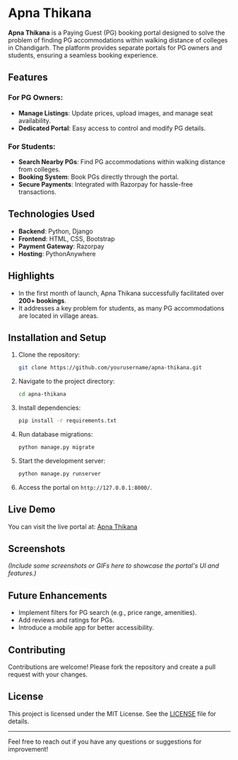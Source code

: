 # Apna Thikana

**Apna Thikana** is a Paying Guest (PG) booking portal designed to solve the problem of finding PG accommodations within walking distance of colleges in Chandigarh. The platform provides separate portals for PG owners and students, ensuring a seamless booking experience.

## Features

### For PG Owners:
- **Manage Listings**: Update prices, upload images, and manage seat availability.
- **Dedicated Portal**: Easy access to control and modify PG details.

### For Students:
- **Search Nearby PGs**: Find PG accommodations within walking distance from colleges.
- **Booking System**: Book PGs directly through the portal.
- **Secure Payments**: Integrated with Razorpay for hassle-free transactions.

## Technologies Used

- **Backend**: Python, Django
- **Frontend**: HTML, CSS, Bootstrap
- **Payment Gateway**: Razorpay
- **Hosting**: PythonAnywhere

## Highlights

- In the first month of launch, Apna Thikana successfully facilitated over **200+ bookings**.
- It addresses a key problem for students, as many PG accommodations are located in village areas.

## Installation and Setup

1. Clone the repository:
   ```bash
   git clone https://github.com/yourusername/apna-thikana.git
   ```

2. Navigate to the project directory:
   ```bash
   cd apna-thikana
   ```

3. Install dependencies:
   ```bash
   pip install -r requirements.txt
   ```

4. Run database migrations:
   ```bash
   python manage.py migrate
   ```

5. Start the development server:
   ```bash
   python manage.py runserver
   ```

6. Access the portal on `http://127.0.0.1:8000/`.

## Live Demo

You can visit the live portal at: [Apna Thikana](https://ashu.pythonanywhere.com/)

## Screenshots

*(Include some screenshots or GIFs here to showcase the portal's UI and features.)*

## Future Enhancements

- Implement filters for PG search (e.g., price range, amenities).
- Add reviews and ratings for PGs.
- Introduce a mobile app for better accessibility.

## Contributing

Contributions are welcome! Please fork the repository and create a pull request with your changes.

## License

This project is licensed under the MIT License. See the [LICENSE](LICENSE) file for details.

---

Feel free to reach out if you have any questions or suggestions for improvement!
